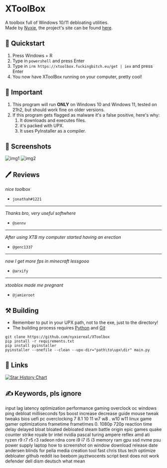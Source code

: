 # XToolBox
A toolbox full of Windows 10/11 debloating utilities.\
Made by [Nyxie](https://nyx.fuckingbitch.eu), the project's site can be found [here](https://xtoolbox.fuckingbitch.eu).

## 🚀 Quickstart
1. Press Windows + R
2. Type in `powershell` and press Enter
3. Type in `irm https://xtoolbox.fuckingbitch.eu/get | iex` and press Enter
4. You now have XToolBox running on your computer, pretty cool!

## 📑 Important
1. This program will run __ONLY__ on Windows 10 and Windows 11, tested on 21h2, but should work fine on older versions.
2. If this program gets flagged as malware it's a false positive, here's why:
    1. It downloads and executes files.
    2. it's packed with UPX.
    3. It uses PyInstaller as a compiler.

## 📸 Screenshots
![img1](image-1.png)
![img2](image-2.png)


## 🖊️ Reviews
*nice toolbox*

- `jonathah#1221`

------

*Thanks bro, very useful softwhere*

- `@sennv`

------

*After using XTB my computer started having an erection*

- `@genc1337`

------

*now I get more fps in minecraft lessgooo*

- `@arxify`

------

*xtooblox made me pregnant*

- `@jamieroot`

## ⚒️ Building
- Remember to put in your UPX path, not to the exe, just to the directory!
- The building process requires [Python](https://www.python.org/downloads/) and [Git](https://git-scm.com/downloads)
```
git clone https://github.com/nyxiereal/XToolbox
pip install -r requirements.txt
pip install pyinstaller
pyinstaller --onefile --clean --upx-dir="path\to\upx\dir" main.py
```

## 🔗 Links

<a href="https://star-history.com/#nyxiereal/xtoolbox&Date">
 <picture>
   <source media="(prefers-color-scheme: dark)" srcset="https://api.star-history.com/svg?repos=nyxiereal/xtoolbox&type=Date&theme=dark" />
   <source media="(prefers-color-scheme: light)" srcset="https://api.star-history.com/svg?repos=nyxiereal/xtoolbox&type=Date" />
   <img alt="Star History Chart" src="https://api.star-history.com/svg?repos=nyxiereal/xtoolbox&type=Date" />
 </picture>
</a>

## ✍️ Keywords, pls ignore
input lag latency optimization performance gaming overclock oc windows ping debloat milliseconds fps boost increase decrease guide mouse tweak tweaks bios uefi pc overclocking 7 8.1 10 11 w7 w8 . w10 w11 linux game gamer optimizations frametime frametimes 0. 1080p 720p reaction time delay delayed bloat bloated debloated steam battle origin epic games quake counter strike royale br intel nvidia pascal turing ampere reflex amd ati ryzen r9 r7 r5 r3 radeon rdna core i9 i7 i5 i3 memory ram gpu ssd nvme psu power supply laptop how to screenshot on window download release date andersen blinds for pella media creation tool fast chris titus tech optimize debloater github reddit iso beebom jayztwocents script best does not work defender dell dism deutsch what mean 
